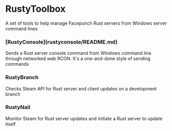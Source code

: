 # RustyToolbox

A set of tools to help manage Facepunch Rust servers from Windows server command lines

<h3>[RustyConsole](rustyconsole/README.md)</h3>
Sends a Rust server console command from Windows command line through networked web RCON. It's a one-and-done style of sending commands

<h3>RustyBranch</h3>
Checks Steam API for Rust server and client updates on a development branch

<h3>RustyNail</h3>
Monitor Steam for Rust server updates and initiate a Rust server to update itself
